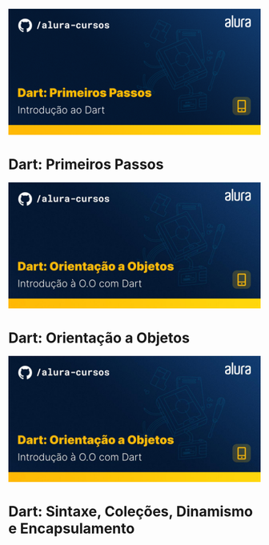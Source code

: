![Thumbnail GitHub](https://raw.githubusercontent.com/Kakomo/dart-primeiros-passos/master/Readme-%20Dart%20Primeiros%20Passos.png)

# Dart: Primeiros Passos

![Thumbnail GitHub](/header.jpg)

# Dart: Orientação a Objetos

![Thumbnail GitHub](/header.jpg)

# Dart: Sintaxe, Coleções, Dinamismo e Encapsulamento